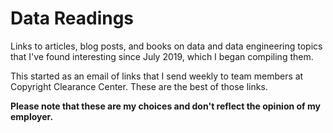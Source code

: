 # Data Readings
Links to articles, blog posts, and books on data and data engineering topics that I've found interesting since July 2019, which I began compiling them.

This started as an email of links that I send weekly to team members at Copyright Clearance Center. These are the best of those links.

**Please note that these are my choices and don't reflect the opinion of my employer.**
